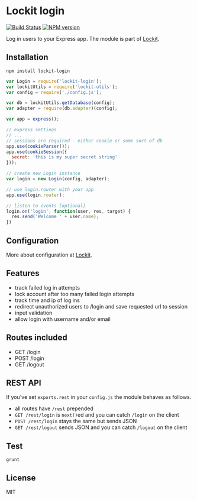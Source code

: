 # Lockit login

[![Build Status](https://travis-ci.org/zemirco/lockit-login.svg?branch=master)](https://travis-ci.org/zemirco/lockit-login) [![NPM version](https://badge.fury.io/js/lockit-login.svg)](http://badge.fury.io/js/lockit-login)

Log in users to your Express app. The module is part of [Lockit](https://github.com/zemirco/lockit).

## Installation

`npm install lockit-login`

```js
var Login = require('lockit-login');
var lockitUtils = require('lockit-utils');
var config = require('./config.js');

var db = lockitUtils.getDatabase(config);
var adapter = require(db.adapter)(config);

var app = express();

// express settings
// ...
// sessions are required - either cookie or some sort of db
app.use(cookieParser());
app.use(cookieSession({
  secret: 'this is my super secret string'
}));

// create new Login instance
var login = new Login(config, adapter);

// use login.router with your app
app.use(login.router);

// listen to events [optional]
login.on('login', function(user, res, target) {
  res.send('Welcome ' + user.name);
})
```

## Configuration

More about configuration at [Lockit](https://github.com/zemirco/lockit).

## Features

 - track failed log in attempts
 - lock account after too many failed login attempts
 - track time and ip of log ins
 - redirect unauthorized users to /login and save requested url to session
 - input validation
 - allow login with username and/or email

## Routes included

 - GET /login
 - POST /login
 - GET /logout

## REST API

If you've set `exports.rest` in your `config.js` the module behaves as follows.

 - all routes have `/rest` prepended
 - `GET /rest/login` is `next()`ed and you can catch `/login` on the client
 - `POST /rest/login` stays the same but sends JSON
 - `GET /rest/logout` sends JSON and you can catch `/logout` on the client

## Test

`grunt`

## License

MIT
